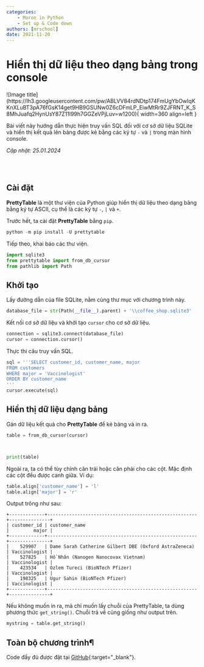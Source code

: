```yaml
---
categories:
    - Moron in Python
    - Set up & Code down
authors: [mrschool]
date: 2021-11-20
---
```


# Hiển thị dữ liệu theo dạng bảng trong console

<div class="result" markdown>
![Image title](https://lh3.googleusercontent.com/pw/ABLVV84rdNDtp174FmUgYbOwIqKKnXLuBT3pA76fGsK14get9HB9GSUNw0Z6cDFmLP_EiwMtRr9ZJFRNT_K_S8MhJuafq2HynUsY87Z11l99h7GGZeVPjLuv=w1200){ width=360 align=left }

Bài viết này hướng dẫn thực hiện truy vấn SQL đối với cơ sở dữ liệu SQLite và hiển thị kết quả lên bảng được kẻ bằng các ký tự `-` và `|` trong màn hình console.
</div>

*Cập nhật: 25.01.2024*

<br>

<!-- more -->

<br>

## Cài đặt

**PrettyTable** là một thư viện của Python giúp hiển thị dữ liệu theo dạng bảng bằng ký tự ASCII, cụ thể là các ký tự `-`, `|` và `+`.

Trước hết, ta cài đặt **PrettyTable** bằng `pip`.

``` ps1
python -m pip install -U prettytable
```

Tiếp theo, khai báo các thư viện.

``` py linenums="1"
import sqlite3
from prettytable import from_db_cursor
from pathlib import Path
```

## Khởi tạo

Lấy đường dẫn của file SQLite, nằm cùng thư mục với chương trình này.

``` py linenums="7"
database_file = str(Path(__file__).parent) + '\\coffee_shop.sqlite3'
```

Kết nối cơ sở dữ liệu và khởi tạo `cursor` cho cơ sở dữ liệu.

``` py linenums="9"
connection = sqlite3.connect(database_file)
cursor = connection.cursor()
```

Thực thi câu truy vấn SQL.

``` py linenums="12"
sql = '''SELECT customer_id, customer_name, major
FROM customers
WHERE major = 'Vaccinologist'
ORDER BY customer_name
'''
cursor.execute(sql)
```

## Hiển thị dữ liệu dạng bảng

Gán dữ liệu kết quả cho **PrettyTable** để kẻ bảng và in ra.

``` py linenums="19"
table = from_db_cursor(cursor)



print(table)
```

Ngoài ra, ta có thể tùy chỉnh căn trái hoặc căn phải cho các cột. Mặc định các cột đều được canh giữa. Ví dụ:

``` py linenums="20"
table.align['customer_name'] = 'l'
table.align['major'] = 'r'
```

Output trông như sau:

``` pycon
+-------------+-------------------------------------------------------+---------------+
| customer_id | customer_name                                         |         major |
+-------------+-------------------------------------------------------+---------------+
|    529907   | Dame Sarah Catherine Gilbert DBE (Oxford AstraZeneca) | Vaccinologist |
|    527825   | Hồ Nhân (Nanogen Nanocovax Vietnam)                   | Vaccinologist |
|    423534   | Ozlem Tureci (BioNTech Pfizer)                        | Vaccinologist |
|    198325   | Ugur Sahin (BioNTech Pfizer)                          | Vaccinologist |
+-------------+-------------------------------------------------------+---------------+
```

Nếu không muốn in ra, mà chỉ muốn lấy chuỗi của PrettyTable, ta dùng phương thức `get_string()`. Chuỗi trả về cũng giống như output trên.

``` py
mystring = table.get_string()
```

## Toàn bộ chương trình¶

Code đầy đủ được đặt tại [GitHub](https://github.com/vtchitruong/PrettyTable/tree/main/connect_sqlite3){:target="_blank"}.

